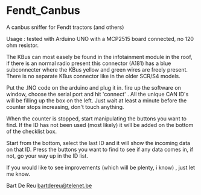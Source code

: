 # Fendt_Canbus
A canbus sniffer for Fendt tractors (and others)

Usage : tested with Arduino UNO with a MCP2515 board connected, no 120 ohm resistor.

The KBus can most easely be found in the infotainment module in the roof, if there is an normal
radio present this connector (A181) has a blue subconnecter where the KBus yellow and green wires are 
freely present. There is no separate KBus connector like in the older SCR/S4 models.

Put the .INO code on the arduino and plug it in. fire up the software on window, choose the serial
port and hit 'connect' . All the unique CAN ID's will be filling up the box on the left. Just wait
at least a minute before the counter stops increasing, don't touch anything. 

When the counter is stopped, start manipulating the buttons you want to find. If the ID has not been
used (most likely) it will be added on the bottom of the checklist box. 

Start from the bottom, select the last ID and it will show the incoming data on that ID. Press the buttons
you want to find to see if any data comes in, if not, go your way up in the ID list.

If you would like to see improvements (which will be plenty, i know) , just let me know.

Bart De Reu
bartdereu@telenet.be


